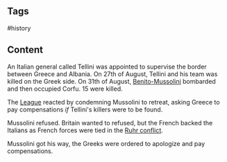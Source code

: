 ---
---

## Tags

#history

## Content

An Italian general called Tellini was appointed to supervise the border between Greece and Albania. On 27th of August, Tellini and his team was killed on the Greek side. On 31th of August, [Benito-Mussolini](Benito-Mussolini) bombarded and then occupied Corfu. 15 were killed.

The [League](League-Of-Nations) reacted by condemning Mussolini to retreat, asking Greece to pay compensations *if* Tellini's killers were to be found.

Mussolini refused. Britain wanted to refused, but the French backed the Italians as French forces were tied in the [Ruhr conflict](1923-Ruhr-Conflict).

Mussolini got his way, the Greeks were ordered to apologize and pay compensations.
